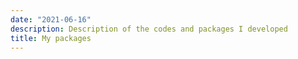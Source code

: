 ```yaml
---
date: "2021-06-16"
description: Description of the codes and packages I developed
title: My packages
---
```

